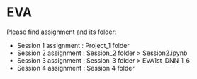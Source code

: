 # EVA
Please find assignment and its folder:

- Session 1 assignment :  Project_1 folder
- Session 2 assignment : Session_2 folder > Session2.ipynb
- Session 3 assignment : Session_3 folder > EVA1st_DNN_1_6
- Session 4 assignment : Session 4 folder
